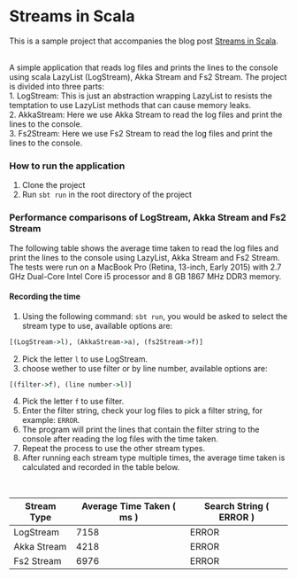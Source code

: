 # Streams in Scala
This is a sample project that accompanies the blog post [Streams in Scala](https://blog.lunatech.com/streams-in-scala/).

<br/>
A simple application that reads log files and prints the lines to the console using scala LazyList (LogStream), Akka Stream and Fs2 Stream.
The project is divided into three parts:
<br>
1. LogStream: This is just an abstraction wrapping LazyList to resists the temptation to use LazyList methods that can cause memory leaks.
<br>
2. AkkaStream: Here we use Akka Stream to read the log files and print the lines to the console.
<br>
3. Fs2Stream: Here we use Fs2 Stream to read the log files and print the lines to the console.


### How to run the application
1. Clone the project
2. Run `sbt run` in the root directory of the project

### Performance comparisons of LogStream, Akka Stream and Fs2 Stream
The following table shows the average time taken to read the log files and print the lines to the console using LazyList, Akka Stream and Fs2 Stream.
The tests were run on a MacBook Pro (Retina, 13-inch, Early 2015) with 2.7 GHz Dual-Core Intel Core i5 processor and 8 GB 1867 MHz DDR3 memory.

#### Recording the time
1. Using the following command: `sbt run`, you would be asked to select the stream type to use, available options are: 
```cmd
[(LogStream->l), (AkkaStream->a), (fs2Stream->f)]
```
2. Pick the letter `l` to use LogStream.
3. choose wether to use filter or by line number, available options are:
```cmd
[(filter->f), (line number->l)]
```
4. Pick the letter `f` to use filter.
5. Enter the filter string, check your log files to pick a filter string, for example: `ERROR`.
6. The program will print the lines that contain the filter string to the console after reading the log files with the time taken.
7. Repeat the process to use the other stream types.
8. After running each stream type multiple times, the average time taken is calculated and recorded in the table below.

<br>

| Stream Type | Average Time Taken ( ms ) | Search String ( ERROR )   |
|-------------|---------------------------|---------------------------|
| LogStream   | 7158                      | ERROR                     |                         
| Akka Stream | 4218                      | ERROR                     |
| Fs2 Stream  | 6976                      | ERROR                     |

<br>




